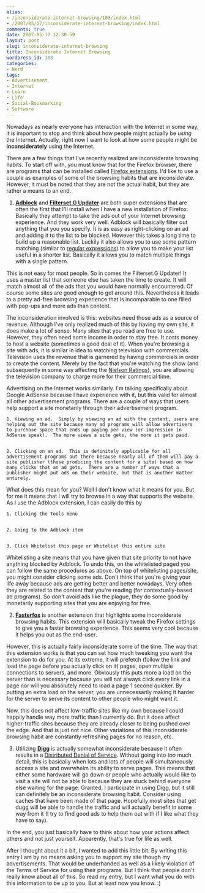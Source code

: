 ```yaml
---
alias:
- /inconsiderate-internet-browsing/103/index.html
- /2007/05/17/inconsiderate-internet-browsing/index.html
comments: true
date: 2007-05-17 12:30:59
layout: post
slug: inconsiderate-internet-browsing
title: Inconsiderate Internet Browsing
wordpress_id: 103
categories:
- Nerd
tags:
- Advertisement
- Internet
- Learn
- Life
- Social-Bookmarking
- Software
---
```


Nowadays as nearly everyone has interaction with the Internet in some way, it is important to stop and think about how people might actually be _using_ the Internet.  Actually, right now I want to look at how some people might be **inconsiderately** using the Internet.

There are a few things that I've recently realized are inconsiderate browsing habits.  To start off with, you must know that for the Firefox browser, there are programs that can be installed called [Firefox extensions](https://addons.mozilla.org/en-US/firefox/browse/type:1).  I'd like to use a couple as examples of some of the browsing habits that are inconsiderate.  However, it must be noted that they are not the actual habit, but they are rather a means to an end.





  1. **[Adblock](https://addons.mozilla.org/en-US/firefox/addon/10)** and **[Filterset.G Updater](https://addons.mozilla.org/en-US/firefox/addon/1136)** are both super extensions that are often the first that I'll install when I have a new installation of Firefox.  Basically they attempt to take the ads out of your Internet browsing experience.  And they work very well.  Adblock will basically filter out anything that you you specify.  It is as easy as right-clicking on an ad and adding it to the list to be blocked.  However this takes a long time to build up a reasonable list.  Luckily it also allows you to use some pattern matching (similar to [regular expressions](http://www.goingthewongway.com/2007/05/16/chopped-returns-in-perl/)) to allow you to make your list useful in a shorter list.  Basically it allows you to match multiple things with a single pattern.

This is not easy for most people.  So in comes the Filterset.G Updater!  It uses a master list that someone else has taken the time to create.  It will match almost all of the ads that you would have normally encountered.  Of course some sites are good enough to get around this.  Nevertheless it leads to a pretty ad-free browsing experience that is incomparable to one filled with pop-ups and more ads than content.

The inconsideration involved is this: websites need those ads as a source of revenue.  Although I've only realized much of this by having my own site, it does make a lot of sense.  Many sites that you read are free to use.  However, they often need some income in order to stay free.  It costs money to host a website (sometimes a good deal of it).  When you're browsing a site with ads, it is similar in idea to watching television with commercials.  Television uses the revenue that is garnered by having commercials in order to create the content.  Merely by the fact that you're watching the show (and subsequently in some way affecting the [Nielson Ratings](http://en.wikipedia.org/wiki/Nielson_ratings)), you are allowing the television company to charge more for their commercial time.

Advertising on the Internet works similarly.  I'm talking specifically about Google AdSense because I have experience with it, but this valid for almost all other advertisement programs.  There are a couple of ways that users help support  a site monetarily through their advertisement program.


    1. Viewing an ad.  Simply by viewing an ad with the content, users are helping out the site because many ad programs will allow advertisers to purchase space that ends up paying per view (or impression in AdSense speak).  The more views a site gets, the more it gets paid.


    2. Clicking on an ad.  This is definitely applicable for all advertisement programs out there because nearly all of them will pay a site publisher (those producing the content for a site) based on how many clicks that an ad gets.  There are a number of ways that a publisher might put ads on their website, but that is another matter entirely.



What does this mean for you?  Well I don't know what it means for you.  But for me it means that I will try to browse in a way that supports the website.  As I use the Adblock extension, I can easily do this by


    1. Clicking the Tools menu


    2. Going to the Adblock item


    3. Click Whitelist this page or Whitelist this entire site


Whitelisting a site means that you have given that site priority to not have anything blocked by Adblock.  To undo this, on the whitelisted paged you can follow the same procedures as above.  On top of whitelisting pages/site, you might consider clicking some ads.  Don't think that you're giving your life away because ads are getting better and better nowadays.  Very often they are related to the content that you're reading (for contextually-based ad programs).  So don't avoid ads like the plague, they do some good by monetarily supporting sites that you are enjoying for free.



  2. **[Fasterfox](https://addons.mozilla.org/en-US/firefox/addon/1269)** is another extension that highlights some inconsiderate browsing habits.  This extension will basically tweak the Firefox settings to give you a faster browsing experience.  This seems very cool because it helps you out as the end-user.

However, this is actually fairly inconsiderate some of the time.  The way that this extension works is that you can set how much tweaking you want the extension to do for you.  At its extreme, it will prefetch (follow the link and load the page before you actually click on it) pages, open multiple connections to servers, and more.  Obviously this puts more a load on the server than is necessary because you will not always click every link in a page nor will you absolutely need to load a page 1 second quicker.  By putting an extra load on the server, you are unnecessarily making it harder for the server to serve its content to other people who might want it.  

Now, this does not affect low-traffic sites like my own because I could happily handle way more traffic than I currently do.  But it does affect higher-traffic sites because they are already closer to being pushed over the edge.  And that is just not nice.  Other variations of this inconsiderate browsing habit are constantly refreshing pages for no reason, etc.



  3. Utilizing **[Digg](http://www.digg.com/)** is actually somewhat inconsiderate because it often results in a [Distributed Denial of Service](http://en.wikipedia.org/wiki/Ddos#Distributed_attack).  Without going into _too_ much detail, this is basically when lots and lots of people will simultaneously access a site and overwhelm its ability to serve pages.  This means that either some hardware will go down or people who actually would like to visit a site will not be able to because they are stuck behind everyone else waiting for the page.  Granted, I participate in using Digg, but it still can definitely be an inconsiderate browsing habit.  Consider using caches that have been made of that page.  Hopefully most sites that get dugg will be able to handle the traffic and will actually benefit in some way from it (I try to find good ads to help them out with if I like what they have to say).




In the end, you just basically have to think about how your actions affect others and not just yourself.  Apparently, that's true for life as well.

<edit>
After I thought about it a bit, I wanted to add this little bit.  By writing this entry I am by no means asking you to support my site though my advertisements.  That would be underhanded as well as a likely violation of the Terms of Service for using their programs.  But I think that people don't really know about all of this.  So read my entry, but I want what you do with this information to be up to you.  But at least now you know.  :)
</edit>
